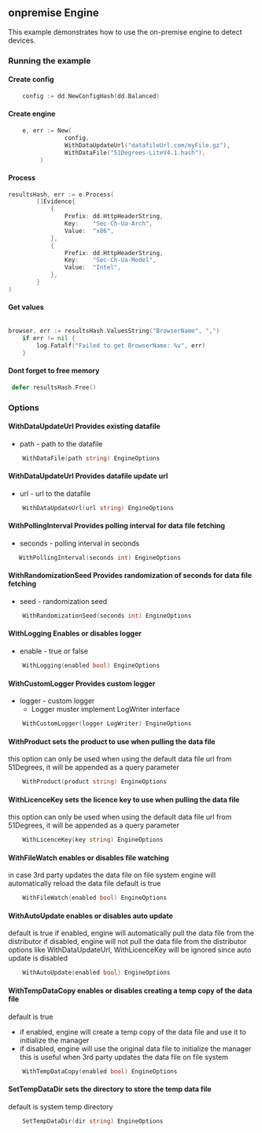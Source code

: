 ## onpremise Engine

This example demonstrates how to use the on-premise engine to detect devices.



### Running the example

#### Create config
```go
    config := dd.NewConfigHash(dd.Balanced)
```

#### Create engine
```go
    e, err := New(
                config,
                WithDataUpdateUrl("datafileUrl.com/myFile.gz"),
				WithDataFile("51Degrees-LiteV4.1.hash"),
         )
```

#### Process
```go
resultsHash, err := e.Process(
        []Evidence{
			{
				Prefix: dd.HttpHeaderString, 
				Key:    "Sec-Ch-Ua-Arch",
				Value:  "x86",
			},
			{
				Prefix: dd.HttpHeaderString, 
				Key:    "Sec-Ch-Ua-Model",
				Value:  "Intel",
			},
		}
)

```

#### Get values
```go

browser, err := resultsHash.ValuesString("BrowserName", ",")
	if err != nil {
		log.Fatalf("Failed to get BrowserName: %v", err)
	}
```

#### Dont forget to free memory
```go
 defer resultsHash.Free()
```

### Options

#### WithDataUpdateUrl Provides existing datafile
* path - path to the datafile
```go
    WithDataFile(path string) EngineOptions
```

#### WithDataUpdateUrl Provides datafile update url
* url - url to the datafile
```go
    WithDataUpdateUrl(url string) EngineOptions
```

#### WithPollingInterval Provides polling interval for data file fetching
* seconds - polling interval in seconds
```go
   WithPollingInterval(seconds int) EngineOptions
```

#### WithRandomizationSeed Provides randomization of seconds for data file fetching
* seed - randomization seed
```go
    WithRandomizationSeed(seconds int) EngineOptions
```

#### WithLogging Enables or disables logger
* enable - true or false
```go
    WithLogging(enabled bool) EngineOptions
```

#### WithCustomLogger Provides custom logger
* logger - custom logger
  * Logger muster implement LogWriter interface
```go
    WithCustomLogger(logger LogWriter) EngineOptions
```

#### WithProduct sets the product to use when pulling the data file
this option can only be used when using the default data file url from 51Degrees, it will be appended as a query parameter
```go
    WithProduct(product string) EngineOptions
```

#### WithLicenceKey sets the licence key to use when pulling the data file
this option can only be used when using the default data file url from 51Degrees, it will be appended as a query parameter
```go
    WithLicenceKey(key string) EngineOptions
```

#### WithFileWatch enables or disables file watching
in case 3rd party updates the data file on file system
engine will automatically reload the data file
default is true
```go
    WithFileWatch(enabled bool) EngineOptions
```

#### WithAutoUpdate enables or disables auto update
default is true
if enabled, engine will automatically pull the data file from the distributor
if disabled, engine will not pull the data file from the distributor
options like WithDataUpdateUrl, WithLicenceKey will be ignored since auto update is disabled

```go
    WithAutoUpdate(enabled bool) EngineOptions
```

#### WithTempDataCopy enables or disables creating a temp copy of the data file
default is true
* if enabled, engine will create a temp copy of the data file and use it to initialize the manager
* if disabled, engine will use the original data file to initialize the manager
this is useful when 3rd party updates the data file on file system

```go
    WithTempDataCopy(enabled bool) EngineOptions
```

#### SetTempDataDir sets the directory to store the temp data file
default is system temp directory

```go
    SetTempDataDir(dir string) EngineOptions
```

